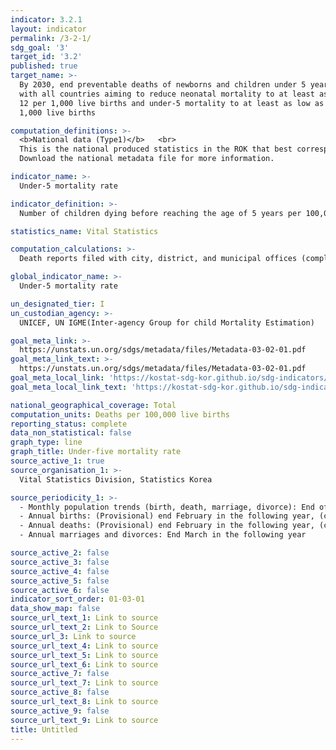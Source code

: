 ```yaml
---
indicator: 3.2.1
layout: indicator
permalink: /3-2-1/
sdg_goal: '3'
target_id: '3.2'
published: true
target_name: >-
  By 2030, end preventable deaths of newborns and children under 5 years of age,
  with all countries aiming to reduce neonatal mortality to at least as low as
  12 per 1,000 live births and under-5 mortality to at least as low as 25 per
  1,000 live births

computation_definitions: >-
  <b>National data (Type1)</b>   <br>
  This is the national produced statistics in the ROK that best corresponds to the definition of UN SDGs indicators. <br>
  Download the national metadata file for more information.

indicator_name: >-
  Under-5 mortality rate

indicator_definition: >-
  Number of children dying before reaching the age of 5 years per 100,000 live births

statistics_name: Vital Statistics

computation_calculations: >-
  Death reports filed with city, district, and municipal offices (complemented with fetal and baby death reports from crematories).

global_indicator_name: >-
  Under-5 mortality rate

un_designated_tier: I
un_custodian_agency: >-
  UNICEF, UN IGME(Inter-agency Group for child Mortality Estimation)

goal_meta_link: >-
  https://unstats.un.org/sdgs/metadata/files/Metadata-03-02-01.pdf   
goal_meta_link_text: >-
  https://unstats.un.org/sdgs/metadata/files/Metadata-03-02-01.pdf   
goal_meta_local_link: 'https://kostat-sdg-kor.github.io/sdg-indicators/public/data/Metadata-03-02-01_ENG.pdf'
goal_meta_local_link_text: 'https://kostat-sdg-kor.github.io/sdg-indicators/public/data/Metadata-03-02-01_ENG.pdf'

national_geographical_coverage: Total
computation_units: Deaths per 100,000 live births
reporting_status: complete
data_non_statistical: false
graph_type: line
graph_title: Under-five mortality rate
source_active_1: true
source_organisation_1: >-
  Vital Statistics Division, Statistics Korea 

source_periodicity_1: >-
  - Monthly population trends (birth, death, marriage, divorce): End of month (in two months after the reference month)  <br>
  - Annual births: (Provisional) end February in the following year, (confirmed) end August in the following year  <br>
  - Annual deaths: (Provisional) end February in the following year, (confirmed) end September in the following year (as part of the Cause of Death Statistics)  <br>
  - Annual marriages and divorces: End March in the following year 

source_active_2: false
source_active_3: false
source_active_4: false
source_active_5: false
source_active_6: false
indicator_sort_order: 01-03-01
data_show_map: false
source_url_text_1: Link to source
source_url_text_2: Link to Source
source_url_3: Link to source
source_url_text_4: Link to source
source_url_text_5: Link to source
source_url_text_6: Link to source
source_active_7: false
source_url_text_7: Link to source
source_active_8: false
source_url_text_8: Link to source
source_active_9: false
source_url_text_9: Link to source
title: Untitled
---
```

